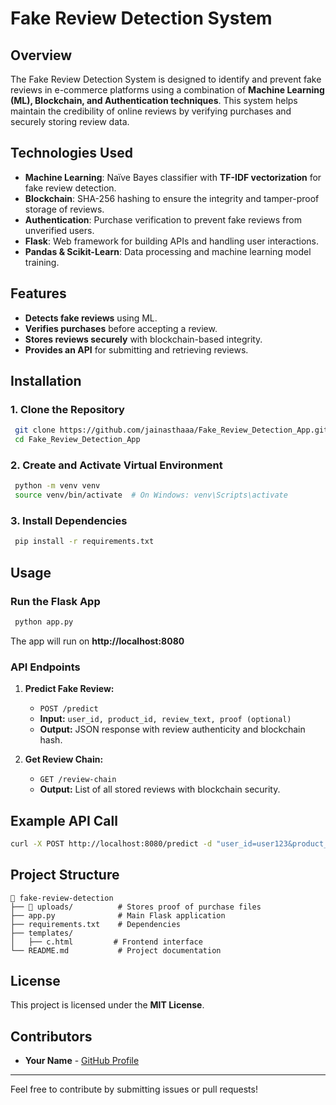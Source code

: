 # **Fake Review Detection System**

## **Overview**
The Fake Review Detection System is designed to identify and prevent fake reviews in e-commerce platforms using a combination of **Machine Learning (ML), Blockchain, and Authentication techniques**. This system helps maintain the credibility of online reviews by verifying purchases and securely storing review data.

## **Technologies Used**
- **Machine Learning**: Naïve Bayes classifier with **TF-IDF vectorization** for fake review detection.
- **Blockchain**: SHA-256 hashing to ensure the integrity and tamper-proof storage of reviews.
- **Authentication**: Purchase verification to prevent fake reviews from unverified users.
- **Flask**: Web framework for building APIs and handling user interactions.
- **Pandas & Scikit-Learn**: Data processing and machine learning model training.

## **Features**
- **Detects fake reviews** using ML.
- **Verifies purchases** before accepting a review.
- **Stores reviews securely** with blockchain-based integrity.
- **Provides an API** for submitting and retrieving reviews.

## **Installation**
### **1. Clone the Repository**
```bash
 git clone https://github.com/jainasthaaa/Fake_Review_Detection_App.git
 cd Fake_Review_Detection_App
```

### **2. Create and Activate Virtual Environment**
```bash
 python -m venv venv
 source venv/bin/activate  # On Windows: venv\Scripts\activate
```

### **3. Install Dependencies**
```bash
 pip install -r requirements.txt
```

## **Usage**
### **Run the Flask App**
```bash
 python app.py
```
The app will run on **http://localhost:8080**

### **API Endpoints**
1. **Predict Fake Review:**
   - `POST /predict`
   - **Input:** `user_id, product_id, review_text, proof (optional)`
   - **Output:** JSON response with review authenticity and blockchain hash.

2. **Get Review Chain:**
   - `GET /review-chain`
   - **Output:** List of all stored reviews with blockchain security.

## **Example API Call**
```bash
curl -X POST http://localhost:8080/predict -d "user_id=user123&product_id=productA&review=Great quality product!"
```

## **Project Structure**
```
📂 fake-review-detection
├── 📂 uploads/          # Stores proof of purchase files
├── app.py              # Main Flask application
├── requirements.txt    # Dependencies
├── templates/
│   ├── c.html         # Frontend interface
└── README.md           # Project documentation
```

## **License**
This project is licensed under the **MIT License**.

## **Contributors**
- **Your Name** - [GitHub Profile](https://github.com/jainasthaaa)

---
Feel free to contribute by submitting issues or pull requests!

